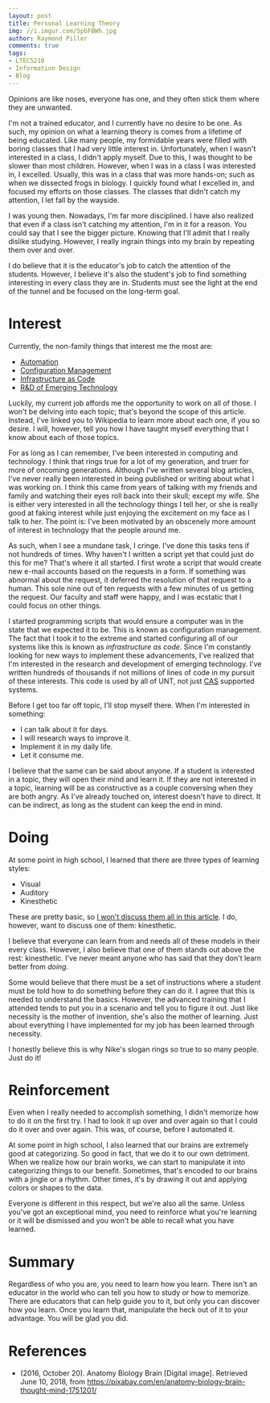 ```yaml
---
layout: post
title: Personal Learning Theory
img: //i.imgur.com/5pbFBWh.jpg
author: Raymond Piller
comments: true
tags:
- LTEC5210
- Information Design
- Blog
---
```

Opinions are like noses, everyone has one, and they often stick them where they are unwanted.

I'm not a trained educator, and I currently have no desire to be one.
As such, my opinion on what a learning theory is comes from a lifetime of being educated.
Like many people, my formidable years were filled with boring classes that I had very little interest in.
Unfortunately, when I wasn't interested in a class, I didn't apply myself.
Due to this, I was thought to be slower than most children.
However, when I was in a class I was interested in, I excelled.
Usually, this was in a class that was more hands-on; such as when we dissected frogs in biology.
I quickly found what I excelled in, and focused my efforts on those classes.
The classes that didn't catch my attention, I let fall by the wayside.

I was young then.
Nowadays, I'm far more disciplined.
I have also realized that even if a class isn't catching my attention, I'm in it for a reason.
You could say that I see the bigger picture.
Knowing that I'll admit that I really dislike studying.
However, I really ingrain things into my brain by repeating them over and over.

I do believe that it is the educator's job to catch the attention of the students.
However, I believe it's also the student's job to find something interesting in every class they are in.
Students must see the light at the end of the tunnel and be focused on the long-term goal.

# Interest

Currently, the non-family things that interest me the most are:

- [Automation](https://en.wikipedia.org/wiki/Automation)
- [Configuration Management](https://en.wikipedia.org/wiki/Configuration_management)
- [Infrastructure as Code](https://en.wikipedia.org/wiki/Infrastructure_as_Code)
- [R&D of Emerging Technology](https://en.wikipedia.org/wiki/Emerging_technologies)

Luckily, my current job affords me the opportunity to work on all of those.
I won't be delving into each topic; that's beyond the scope of this article.
Instead, I've linked you to Wikipedia to learn more about each one, if you so desire.
I will, however, tell you how I have taught myself everything that I know about each of those topics.

For as long as I can remember, I've been interested in computing and technology.
I think that rings true for a lot of my generation, and truer for more of oncoming generations.
Although I've written several blog articles, I've never really been interested in being published or writing about what I was working on.
I think this came from years of talking with my friends and family and watching their eyes roll back into their skull; except my wife.
She is either very interested in all the technology things I tell her, or she is really good at faking interest while just enjoying the excitement on my face as I talk to her.
The point is: I've been motivated by an obscenely more amount of interest in technology that the people around me.

As such, when I see a mundane task, I cringe.
I've done this tasks tens if not hundreds of times.
Why haven't I written a script yet that could just do this for me?
That's where it all started.
I first wrote a script that would create new e-mail accounts based on the requests in a form.
If something was abnormal about the request, it deferred the resolution of that request to a human.
This sole nine out of ten requests with a few minutes of us getting the request.
Our faculty and staff were happy, and I was ecstatic that I could focus on other things.

I started programming scripts that would ensure a computer was in the state that we expected it to be.
This is known as configuration management.
The fact that I took it to the extreme and started configuring all of our systems like this is known as *infrastructure as code*.
Since I'm constantly looking for new ways to implement these advancements, I've realized that I'm interested in the research and development of emerging technology.
I've written hundreds of thousands if not millions of lines of code in my pursuit of these interests.
This code is used by all of UNT, not just [CAS](https://its.cas.unt.edu/) supported systems.

Before I get too far off topic, I'll stop myself there.
When I'm interested in something:

- I can talk about it for days.
- I will research ways to improve it.
- Implement it in my daily life.
- Let it consume me.

I believe that the same can be said about anyone.
If a student is interested in a topic, they will open their mind and learn it.
If they are not interested in a topic, learning will be as constructive as a couple conversing when they are both angry.
As I've already touched on, interest doesn't have to direct.
It can be indirect, as long as the student can keep the end in mind.

# Doing

At some point in high school, I learned that there are three types of learning styles:

- Visual
- Auditory
- Kinesthetic

These are pretty basic, so [I won't discuss them all in this article](https://en.wikipedia.org/wiki/Learning_styles#Learning_modalities).
I do, however, want to discuss one of them: kinesthetic.

I believe that everyone can learn from and needs all of these models in their every class.
However, I also believe that one of them stands out above the rest: kinesthetic.
I've never meant anyone who has said that they don't learn better from *doing*.

Some would believe that there must be a set of instructions where a student must be told how to do something before they can do it.
I agree that this is needed to understand the basics.
However, the advanced training that I attended tends to put you in a scenario and tell you to figure it out.
Just like necessity is the mother of invention, she's also the mother of learning.
Just about everything I have implemented for my job has been learned through necessity.

I honestly believe this is why Nike's slogan rings so true to so many people.
Just do it!

# Reinforcement

Even when I really needed to accomplish something, I didn't memorize how to do it on the first try.
I had to look it up over and over again so that I could do it over and over again.
This was, of course, before I automated it.

At some point in high school, I also learned that our brains are extremely good at categorizing.
So good in fact, that we do it to our own detriment.
When we realize how our brain works, we can start to manipulate it into categorizing things to our benefit.
Sometimes, that's encoded to our brains with a jingle or a rhythm.
Other times, it's by drawing it out and applying colors or shapes to the data.

Everyone is different in this respect, but we're also all the same.
Unless you've got an exceptional mind, you need to reinforce what you're learning or it will be dismissed and you won't be able to recall what you have learned.

# Summary

Regardless of who you are, you need to learn how you learn.
There isn't an educator in the world who can tell you how to study or how to memorize.
There are educators that can help guide you to it, but only you can discover how you learn.
Once you learn that, manipulate the heck out of it to your advantage.
You will be glad you did.

# References

- (2016, October 20). Anatomy Biology Brain [Digital image]. Retrieved June 10, 2018, from https://pixabay.com/en/anatomy-biology-brain-thought-mind-1751201/